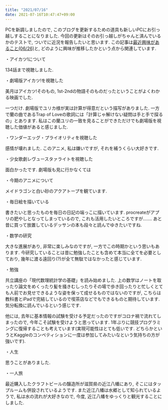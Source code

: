 ```yaml
---
title: "2021/07/16"
date: 2021-07-16T10:47:47+09:00
---
```


PCを新調しましたので, このブログを更新するための道具も新しいPCにお引っ越しすることになりました. 今回の更新はそのお引っ越しがちゃんと済んでいるかのテストで, ついでに近況を報告したいと思います. この記事は[最近興味があること(06/26)](https://aura-tks.github.io/portfolio/article/recentdays0626/)と, どのように興味が推移したかという点から関連しています.

・アイカツ!について

134話まで視聴しました.

・劇場版アイカツ!を視聴した

美月はアイカツ!そのもの, 1st-2ndの物語そのものだったということがよくわかる映画でした.

一つだけ. 劇場版でユリカ様が実は計算が得意だという描写がありました. 一方で蘭の曲であるTrap of Loveの歌詞には「計算じゃ解けない疑問は手と手で探るの」とあります. 私はこの蘭ユリの一致を見ることができただけでも劇場版を視聴した価値があると感じました.

・ワンダーエッグ・プライオリティを視聴した

感情が壊れました. このアニメ, 私は嫌いですが, それを補うくらい大好きです.

・少女歌劇レヴュースタァライトを視聴した

面白かったです. 劇場版も見に行かなくては

・今期のアニメについて

メイドラゴンと白い砂のアクアトープを観ています.

・毎日絵を描いている

書きたいと思ったものを毎日の日記の端っこに描いています. procreateがアプリの肥やしとなってしまっているので, これも活用したいところですが……. あと昔に買って放置しているデッサンの本も段々と読んでゆきたいですね.

・数学の研究

大きな進展があり, 非常に楽しみなのですが, 一方でこの時期かという思いもあります. 今研究していることは昔に勉強したことも含めて本当に全てを必要としており, 幾年に渡る遠回り(?)が全て無駄ではなかったと感じています.

・勉強

共立講座の「現代数理統計学の基礎」を読み始めました. 上の数学はノートを取ったり論文をめくったり髪を掻きむしったりその場で歩き回ったりと忙しくとても人前でお見せできるような姿を保って成せるものではないのですが, こちらは教科書とiPadで完結しているので喫茶店などでもできるものと期待しています. 気分転換に読んでいるという感じです.

他には, 去年に基本情報の試験を受ける予定だったのですがコロナ禍で流れてしまったので, 今年こそ試験を受けようと思っています. 1年ぶりに競技プログラミングに復帰することも考えています(実現可能性はとても低いです. どちらかというとKaggleのコンペティションに一度は参加してみたいなという気持ちの方が強いです).

・人生

思うことがありました.

・一人旅

最近購入したクラフトビールの醸造所が滋賀県の近江八幡にあり, そこにはタップルームも併設されているようです. また近江八幡は水郷として知られているようで, 私は水の流れが大好きなので, 今度, 近江八幡をゆっくりと観光することにしました.

